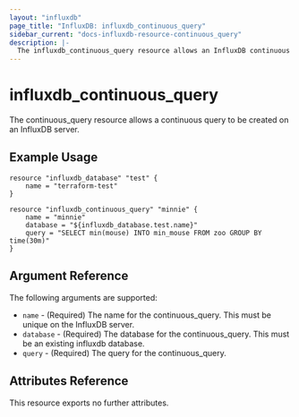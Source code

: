 ```yaml
---
layout: "influxdb"
page_title: "InfluxDB: influxdb_continuous_query"
sidebar_current: "docs-influxdb-resource-continuous_query"
description: |-
  The influxdb_continuous_query resource allows an InfluxDB continuous query to be managed.
---
```


# influxdb\_continuous\_query

The continuous_query resource allows a continuous query to be created on an InfluxDB server.

## Example Usage

```
resource "influxdb_database" "test" {
    name = "terraform-test"
}

resource "influxdb_continuous_query" "minnie" {
    name = "minnie"
    database = "${influxdb_database.test.name}"
    query = "SELECT min(mouse) INTO min_mouse FROM zoo GROUP BY time(30m)"
}

```

## Argument Reference

The following arguments are supported:

* `name` - (Required) The name for the continuous_query. This must be unique on the InfluxDB server.
* `database` - (Required) The database for the continuous_query. This must be an existing influxdb database.
* `query` - (Required) The query for the continuous_query. 

## Attributes Reference

This resource exports no further attributes.
